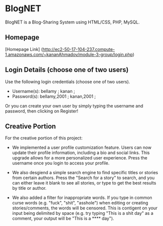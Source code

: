 # BlogNET

BlogNET is a Blog-Sharing System using HTML/CSS, PHP, MySQL.

## Homepage
[Homepage Link] (http://ec2-50-17-104-237.compute-1.amazonaws.com/~kananAhmadov/module-3-group/login.php)

## Login Details (choose one of two users)

Use the following login credentials (choose one of two users).
- Username(s): bellamy ; kanan ;
- Password(s): bellamy,2001 ; kanan,2001 ;

Or you can create your own user by simply typing the username and password, then clicking on Register!

## Creative Portion
For the creative portion of this project:

- We implemented a user profile customization feature. Users can now update their profile information, including a bio and social links. This upgrade allows for a more personalized user experience. Press the username once you login to access your profile.

- We also desgiend a simple search engine to find specific titles or stories from certain authors. Press the  "Search for a story" to search, and you can either leave it blank to see all stories, or type to get the best results by title or author.

- We also added a filter for inappropriate words. If you type in common curse words (e.g. "fuck", "shit", "asshole") when editing or creating stories/comments, the words will be censored. This is contigent on your input being delimited by space (e.g. try typing "This is a shit day" as a comment, your output will be "This is a **** day"). 


